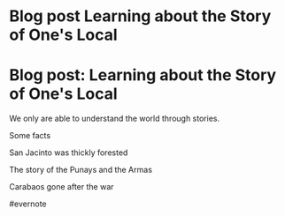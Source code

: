 # Blog post Learning about the Story of One's Local

# Blog post: Learning about the Story of One's Local

We only are able to understand the world through stories.

Some facts

San Jacinto was thickly forested

The story of the Punays and the Armas

Carabaos gone after the war

\#evernote

